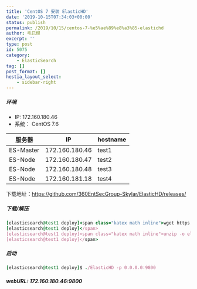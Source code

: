 ```yaml
---
title: 'CentOS 7 安装 ElasticHD'
date: '2019-10-15T07:34:03+00:00'
status: publish
permalink: /2019/10/15/centos-7-%e5%ae%89%e8%a3%85-elastichd
author: 毛巳煜
excerpt: ''
type: post
id: 5075
category:
    - ElasticSearch
tag: []
post_format: []
hestia_layout_select:
    - sidebar-right
---
```

##### 环境

- IP: 172.160.180.46
- 系统： CentOS 7.6

<table><thead><tr><th>服务器</th><th>IP</th><th>hostname</th></tr></thead><tbody><tr><td>ES-Master</td><td>172.160.180.46</td><td>test1</td></tr><tr><td>ES-Node</td><td>172.160.180.47</td><td>test2</td></tr><tr><td>ES-Node</td><td>172.160.180.48</td><td>test3</td></tr><tr><td>ES-Node</td><td>172.160.181.18</td><td>test4</td></tr></tbody></table>

下载地址：https://github.com/360EntSecGroup-Skylar/ElasticHD/releases/

##### 下载/解压

```ruby
[elasticsearch@test1 deploy]<span class="katex math inline">wget https://github.com/360EntSecGroup-Skylar/ElasticHD/releases/download/1.4/elasticHD_linux_amd64.zip
[elasticsearch@test1 deploy]</span>
[elasticsearch@test1 deploy]<span class="katex math inline">unzip -o elasticHD_linux_amd64.zip
[elasticsearch@test1 deploy]</span>

```

##### 启动

```ruby
[elasticsearch@test1 deploy]$ ./ElasticHD -p 0.0.0.0:9800

```

##### webURL: 172.160.180.46:9800